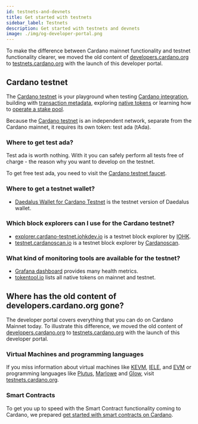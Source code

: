 ```yaml
---
id: testnets-and-devnets
title: Get started with testnets
sidebar_label: Testnets
description: Get started with testnets and devnets
image: ./img/og-developer-portal.png
--- 
```


To make the difference between Cardano mainnet functionality and testnet functionality clearer, we moved the old content of [developers.cardano.org](https://developers.cardano.org) to [testnets.cardano.org](https://testnets.cardano.org) with the launch of this developer portal.

## Cardano testnet
The [Cardano testnet](https://testnets.cardano.org/en/testnets/cardano/overview/) is your playground when testing [Cardano integration](/docs/integrate-cardano/), building with [transaction metadata](/docs/transaction-metadata/), exploring [native tokens](/docs/native-tokens/) or learning how to [operate a stake pool](/docs/operate-a-stake-pool/).

Because the [Cardano testnet](https://testnets.cardano.org/en/testnets/cardano/overview/) is an independent network, separate from the Cardano mainnet, it requires its own token: test ada (tAda).  

### Where to get test ada?
Test ada is worth nothing. With it you can safely perform all tests free of charge - the reason why you want to develop on the testnet. 

To get free test ada, you need to visit the [Cardano testnet faucet](../integrate-cardano/testnet-faucet). 

### Where to get a testnet wallet?
- [Daedalus Wallet for Cardano Testnet](https://testnets.cardano.org/en/testnets/cardano/get-started/wallet/) is the testnet version of Daedalus wallet.

### Which block explorers can I use for the Cardano testnet?
- [explorer.cardano-testnet.iohkdev.io](https://explorer.cardano-testnet.iohkdev.io/) is a testnet block explorer by [IOHK](https://iohk.io).
- [testnet.cardanoscan.io](https://testnet.cardanoscan.io) is a testnet block explorer by [Cardanoscan](https://cardanoscan.io).

### What kind of monitoring tools are available for the testnet?
- [Grafana dashboard](https://monitoring.cardano-testnet.iohkdev.io/grafana/d/Oe0reiHef/cardano-application-metrics-v2?orgId=1&refresh=1m&from=now-7d&to=now) provides many health metrics.
- [tokentool.io](https://tokentool.io) lists all native tokens on mainnet and testnet.

## Where has the old content of developers.cardano.org gone?
The developer portal covers everything that you can do on Cardano Mainnet today. To illustrate this difference, we moved the old content of [developers.cardano.org](https://developers.cardano.org) to [testnets.cardano.org](https://testnets.cardano.org) with the launch of this developer portal.

### Virtual Machines and programming languages
If you miss information about virtual machines like [KEVM](https://testnets.cardano.org/en/virtual-machines/kevm/overview/), [IELE](https://testnets.cardano.org/en/virtual-machines/iele/overview/), and [EVM](https://testnets.cardano.org/en/virtual-machines/evm/overview/) or programming languages like [Plutus](https://testnets.cardano.org/en/programming-languages/plutus/overview/), [Marlowe](https://testnets.cardano.org/en/programming-languages/marlowe/overview/) and [Glow](https://testnets.cardano.org/en/programming-languages/glow/overview/), visit [testnets.cardano.org](https://testnets.cardano.org).

### Smart Contracts
To get you up to speed with the Smart Contract functionality coming to Cardano, we prepared [get started with smart contracts on Cardano](/docs/get-started/smart-contracts-signpost).


